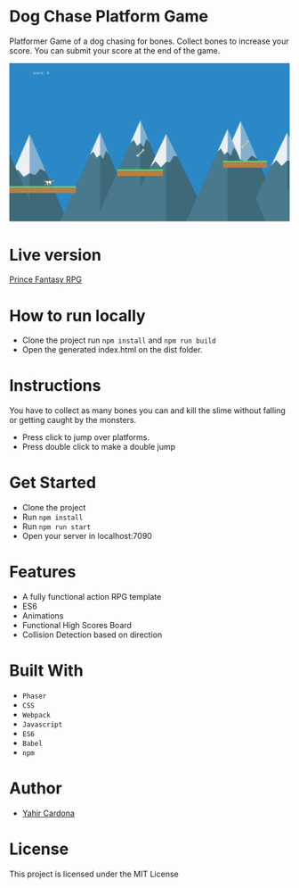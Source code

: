 
# Dog Chase Platform Game
Platformer Game of a dog chasing for bones. Collect bones to increase your score. You can submit your score at the end of the game.

![Gameplay Screenshot](screenshot.png)

# Live version

[Prince Fantasy RPG](https://musing-chandrasekhar-82e3c9.netlify.app/)

# How to run locally

* Clone the project run `npm install` and `npm run build`
* Open the generated index.html on the dist folder. 


# Instructions
You have to collect as many bones you can and kill the slime without falling or getting caught by the monsters.

* Press click to jump over platforms.
* Press double click to make a double jump

# Get Started

* Clone the project
* Run `npm install`
* Run `npm run start`
* Open your server in localhost:7090


# Features

* A fully functional action RPG template
* ES6
* Animations
* Functional High Scores Board
* Collision Detection based on direction  



# Built With

* `Phaser` 
* `CSS` 
* `Webpack` 
* `Javascript`
* `ES6`
* `Babel`
* `npm`

# Author

- [Yahir Cardona](https://yahir91.github.io/yahir-cardona.github.io/)

# License

This project is licensed under the MIT License

